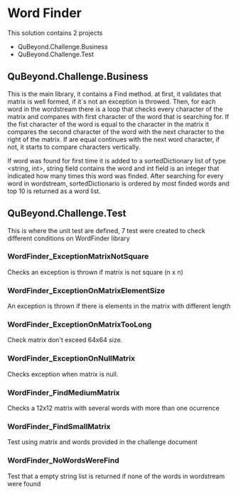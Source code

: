 # Word Finder

This solution contains 2 projects

* QuBeyond.Challenge.Business 
* QuBeyond.Challenge.Test


## QuBeyond.Challenge.Business

This is the main library, it contains a Find method. at first, it validates that matrix is well formed, if it´s not an exception is throwed.
Then, for each word in the wordstream there is a loop that checks every character of the matrix and compares with first character of the word that is searching for. 
If the fist character of the word is equal to the character in the matrix it compares the second character of the word with the next character to the right of the matrix.
If are equal continues with the next word character, if not, it starts to compare characters vertically.

If word was found for first time it is added to a sortedDictionary list of type <string, int>, string field contains the word and int field is an integer that indicated how many times this word was finded.
After searching for every word in wordstream, sortedDictionario is ordered by most finded words and top 10 is returned as a word list.

## QuBeyond.Challenge.Test
This is where the unit test are defined, 7 test were created to check different conditions on WordFinder library

### WordFinder_ExceptionMatrixNotSquare 
Checks an exception is thrown if matrix is not square (n x n) 

### WordFinder_ExceptionOnMatrixElementSize 
An exception is thrown if there is elements in the matrix with different length

### WordFinder_ExceptionOnMatrixTooLong
Check matrix don't exceed 64x64 size.

### WordFinder_ExceptionOnNullMatrix
Checks exception when matrix is null.

### WordFinder_FindMediumMatrix
Checks a 12x12 matrix with several words with more than one ocurrence

### WordFinder_FindSmallMatrix
Test using matrix and words provided in the challenge document

### WordFinder_NoWordsWereFind
Test that a empty string list is returned if none of the words in wordstream were found
